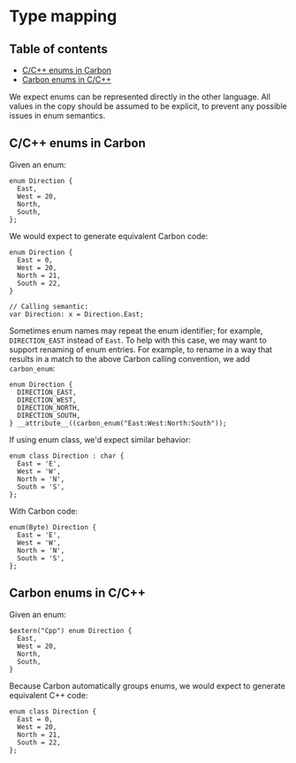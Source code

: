 # Type mapping

<!--
Part of the Carbon Language project, under the Apache License v2.0 with LLVM
Exceptions. See /LICENSE for license information.
SPDX-License-Identifier: Apache-2.0 WITH LLVM-exception
-->

## Table of contents

<!-- toc -->

- [C/C++ enums in Carbon](#cc-enums-in-carbon)
- [Carbon enums in C/C++](#carbon-enums-in-cc)

<!-- tocstop -->

We expect enums can be represented directly in the other language. All values in
the copy should be assumed to be explicit, to prevent any possible issues in
enum semantics.

## C/C++ enums in Carbon

Given an enum:

```
enum Direction {
  East,
  West = 20,
  North,
  South,
};
```

We would expect to generate equivalent Carbon code:

```
enum Direction {
  East = 0,
  West = 20,
  North = 21,
  South = 22,
}

// Calling semantic:
var Direction: x = Direction.East;
```

Sometimes enum names may repeat the enum identifier; for example,
`DIRECTION_EAST` instead of `East`. To help with this case, we may want to
support renaming of enum entries. For example, to rename in a way that results
in a match to the above Carbon calling convention, we add `carbon_enum`:

```
enum Direction {
  DIRECTION_EAST,
  DIRECTION_WEST,
  DIRECTION_NORTH,
  DIRECTION_SOUTH,
} __attribute__((carbon_enum("East:West:North:South"));
```

If using enum class, we'd expect similar behavior:

```
enum class Direction : char {
  East = 'E',
  West = 'W',
  North = 'N',
  South = 'S',
};
```

With Carbon code:

```
enum(Byte) Direction {
  East = 'E',
  West = 'W',
  North = 'N',
  South = 'S',
};
```

## Carbon enums in C/C++

Given an enum:

```
$extern("Cpp") enum Direction {
  East,
  West = 20,
  North,
  South,
}
```

Because Carbon automatically groups enums, we would expect to generate
equivalent C++ code:

```
enum class Direction {
  East = 0,
  West = 20,
  North = 21,
  South = 22,
};
```
